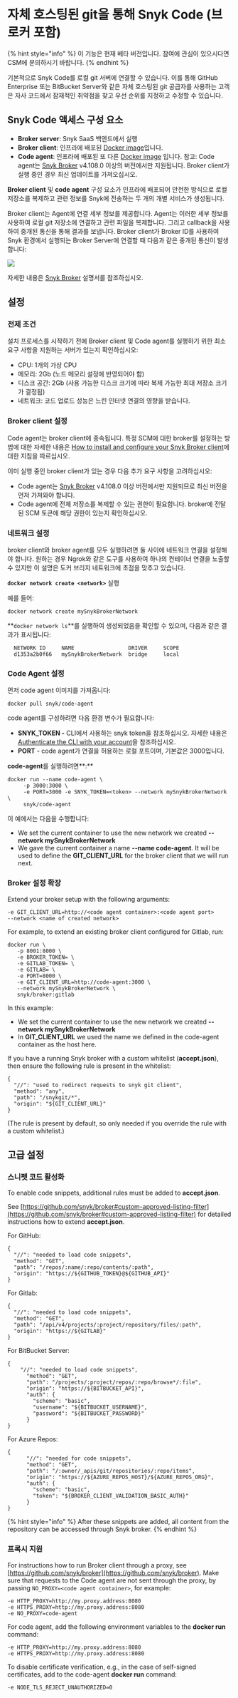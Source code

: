 # 자체 호스팅된 git을 통해 Snyk Code (브로커 포함)

{% hint style="info" %}
이 기능은 현재 베타 버전입니다. 참여에 관심이 있으시다면 CSM에 문의하시기 바랍니다.
{% endhint %}

기본적으로 Snyk Code를 로컬 git 서버에 연결할 수 있습니다. 이를 통해 GitHub Enterprise 또는 BitBucket Server와 같은 자체 호스팅된 git 공급자를 사용하는 고객은 자사 코드에서 잠재적인 취약점을 찾고 우선 순위를 지정하고 수정할 수 있습니다.

## Snyk Code 액세스 구성 요소

* **Broker  server**: Snyk SaaS 백엔드에서 실행
* **Broker client**: 인프라에 배포된 [Docker image](https://hub.docker.com/r/snyk/broker/)입니다.
* **Code agent**: 인프라에 배포된 또 다른 [Docker image](https://hub.docker.com/r/snyk/code-agent/) 입니다. 참고: Code agent는 [Snyk Broker](https://docs.snyk.io/integrations/snyk-broker) v4.108.0 이상의 버전에서만 지원됩니다. Broker client가 실행 중인 경우 최신 업데이트를 가져오십시오.

**Broker client** 및 **code agent** 구성 요소가 인프라에 배포되어 안전한 방식으로 로컬 저장소를 복제하고 관련 정보를 Snyk에 전송하는 두 개의 개별 서비스가 생성됩니다.

Broker client는 Agent에 연결 세부 정보를 제공합니다. Agent는 이러한 세부 정보를 사용하여 로컬 git 저장소에 연결하고 관련 파일을 복제합니다. 그리고 callback을 사용하여 중개된 통신을 통해 결과를 보냅니다. Broker client가 Broker ID를 사용하여 Snyk 환경에서 실행되는 Broker Server에 연결할 때 다음과 같은 중개된 통신이 발생합니다:

![](../../../.gitbook/assets/local-git.png)

자세한 내용은 [Snyk Broker](https://docs.snyk.io/integrations/snyk-broker/broker-introduction) 설명서를 참조하십시오.

## 설정

### 전제 조건

설치 프로세스를 시작하기 전에 Broker client 및 Code agent를 실행하기 위한 최소 요구 사항을 지원하는 서버가 있는지 확인하십시오:

* CPU: 1개의 가상 CPU
* 메모리: 2Gb (노드 메모리 설정에 반영되어야 함)
* 디스크 공간: 2Gb (사용 가능한 디스크 크기에 따라 복제 가능한 최대 저장소 크기가 결정됨)
* 네트워크: 코드 업로드 성능은 느린 인터넷 연결의 영향을 받습니다.

### **Broker client** 설정

Code agent는 broker client에 종속됩니다. 특정 SCM에 대한 broker를 설정하는 방법에 대한 자세한 내용은 [How to install and configure your Snyk Broker client](../../../features/integrations/snyk-broker/how-to-install-and-configure-your-snyk-broker-client.md)에 대한 지침을 따르십시오.

이미 실행 중인 broker client가 있는 경우 다음 추가 요구 사항을 고려하십시오:

* Code agent는 [Snyk Broker](https://docs.snyk.io/integrations/snyk-broker) v4.108.0 이상 버전에서만 지원되므로 최신 버전을 먼저 가져와야 합니다.
* Code agent에 전체 저장소를 복제할 수 있는 권한이 필요합니다. broker에 전달된 SCM 토큰에 해당 권한이 있는지 확인하십시오.

### 네트워크 설정

broker client와 broker agent를 모두 실행하려면 둘 사이에 네트워크 연결을 설정해야 합니다. 원하는 경우 Ngrok와 같은 도구를 사용하여 하나의 컨테이너 연결을 노출할 수 있지만 이 설명은 도커 브리지 네트워크에 초점을 맞추고 있습니다.

**`docker network create <network>`** 실행

예를 들어:

```
docker network create mySnykBrokerNetwork
```

**`docker network ls`**를 실행하여 생성되었음을 확인할 수 있으며, 다음과 같은 결과가 표시됩니다:

```
  NETWORK ID     NAME                 DRIVER     SCOPE
  d1353a2b0f66   mySnykBrokerNetwork  bridge     local
```

### Code Agent 설정

먼저 code agent 이미지를 가져옵니다:

```
docker pull snyk/code-agent
```

code agent를 구성하려면 다음 환경 변수가 필요합니다:

* **SNYK\_TOKEN -** CLI에서 사용하는 snyk token을 참조하십시오. 자세한 내용은 [Authenticate the CLI with your account](../../../features/snyk-cli/install-the-snyk-cli/authenticate-the-cli-with-your-account.md#authenticate-using-your-api-token)을 참조하십시오.
* **PORT** - code agent가 연결을 허용하는 로컬 포트이며, 기본값은 3000입니다.

**code-agent**를 실행하려면**:**

```
docker run --name code-agent \
     -p 3000:3000 \
     -e PORT=3000 -e SNYK_TOKEN=<token> --network mySnykBrokerNetwork \
     snyk/code-agent
```

이 예에서는 다음을 수행합니다:

* We set the current container to use the new network we created **--network mySnykBrokerNetwork**
* We gave the current container a name **--name code-agent**. It will be used to define the **GIT\_CLIENT\_URL** for the broker client that we will run next.

### Broker 설정 확장

Extend your broker setup with the following arguments:

```
-e GIT_CLIENT_URL=http://<code agent container>:<code agent port>
--network <name of created network>
```

For example, to extend an existing broker client configured for Gitlab, run:

```
docker run \
   -p 8001:8000 \
   -e BROKER_TOKEN= \
   -e GITLAB_TOKEN= \
   -e GITLAB= \
   -e PORT=8000 \
   -e GIT_CLIENT_URL=http://code-agent:3000 \
   --network mySnykBrokerNetwork \
   snyk/broker:gitlab
```

In this example:

* We set the current container to use the new network we created **--network mySnykBrokerNetwork**
* In **GIT\_CLIENT\_URL** we used the name we defined in the code-agent container as the host here.

If you have a running Snyk broker with a custom whitelist (**accept.json**), then ensure the following rule is present in the whitelist:

```
{
  "//": "used to redirect requests to snyk git client",
  "method": "any",
  "path": "/snykgit/*",
  "origin": "${GIT_CLIENT_URL}"
}
```

(The rule is present by default, so only needed if you override the rule with a custom whitelist.)

## 고급 설정

### 스니펫 코드 활성화

To enable code snippets, additional rules must be added to **accept.json**.

See [https://github.com/snyk/broker#custom-approved-listing-filter](https://github.com/snyk/broker#custom-approved-listing-filter) for detailed instructions how to extend **accept.json**.

For GitHub:

```
{
  "//": "needed to load code snippets",
  "method": "GET",
  "path": "/repos/:name/:repo/contents/:path",
  "origin": "https://${GITHUB_TOKEN}@${GITHUB_API}"
}
```

For Gitlab:

```
{
  "//": "needed to load code snippets",
  "method": "GET",
  "path": "/api/v4/projects/:project/repository/files/:path",
  "origin": "https://${GITLAB}"
}
```

For BitBucket Server:

```
{
    "//": "needed to load code snippets",
      "method": "GET",
      "path": "/projects/:project/repos/:repo/browse*/:file",
      "origin": "https://${BITBUCKET_API}",
      "auth": {
        "scheme": "basic",
        "username": "${BITBUCKET_USERNAME}",
        "password": "${BITBUCKET_PASSWORD}"
      }
}
```

For Azure Repos:

```
{
      "//": "needed for code snippets",
      "method": "GET",
      "path": "/:owner/_apis/git/repositories/:repo/items",
      "origin": "https://${AZURE_REPOS_HOST}/${AZURE_REPOS_ORG}",
      "auth": {
        "scheme": "basic",
        "token": "${BROKER_CLIENT_VALIDATION_BASIC_AUTH}"
      }
}
```

{% hint style="info" %}
After these snippets are added, all content from the repository can be accessed through Snyk broker.
{% endhint %}

### 프록시 지원

For instructions how to run Broker client through a proxy, see [https://github.com/snyk/broker](https://github.com/snyk/broker). Make sure that requests to the Code agent are not sent through the proxy, by passing `NO_PROXY=<code agent container>`, for example:

```
-e HTTP_PROXY=http://my.proxy.address:8080
-e HTTPS_PROXY=http://my.proxy.address:8080
-e NO_PROXY=code-agent
```

For code agent, add the following environment variables to the **docker run** command:

```
-e HTTP_PROXY=http://my.proxy.address:8080
-e HTTPS_PROXY=http://my.proxy.address:8080
```

To disable certificate verification, e.g., in the case of self-signed certificates, add to the code-agent **docker run** command:

```
-e NODE_TLS_REJECT_UNAUTHORIZED=0
```
